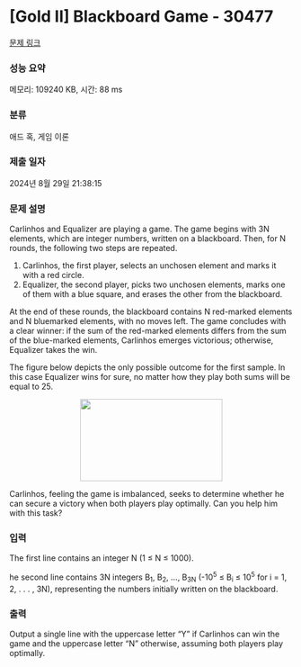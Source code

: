 # [Gold II] Blackboard Game - 30477 

[문제 링크](https://www.acmicpc.net/problem/30477) 

### 성능 요약

메모리: 109240 KB, 시간: 88 ms

### 분류

애드 혹, 게임 이론

### 제출 일자

2024년 8월 29일 21:38:15

### 문제 설명

<p>Carlinhos and Equalizer are playing a game. The game begins with 3N elements, which are integer numbers, written on a blackboard. Then, for N rounds, the following two steps are repeated.</p>

<ol>
	<li>Carlinhos, the first player, selects an unchosen element and marks it with a red circle.</li>
	<li>Equalizer, the second player, picks two unchosen elements, marks one of them with a blue square, and erases the other from the blackboard.</li>
</ol>

<p>At the end of these rounds, the blackboard contains N red-marked elements and N bluemarked elements, with no moves left. The game concludes with a clear winner: if the sum of the red-marked elements differs from the sum of the blue-marked elements, Carlinhos emerges victorious; otherwise, Equalizer takes the win.</p>

<p>The figure below depicts the only possible outcome for the first sample. In this case Equalizer wins for sure, no matter how they play both sums will be equal to 25.</p>

<p style="text-align: center;"><img alt="" src="https://upload.acmicpc.net/6f779e5d-ce45-4b76-94fa-5e014fefb5ba/-/preview/" style="width: 253px; height: 146px;"></p>

<p>Carlinhos, feeling the game is imbalanced, seeks to determine whether he can secure a victory when both players play optimally. Can you help him with this task?</p>

### 입력 

 <p>The first line contains an integer N (1 ≤ N ≤ 1000).</p>

<p>he second line contains 3N integers B<sub>1</sub>, B<sub>2</sub>, ..., B<sub>3N</sub> (-10<sup>5</sup> ≤ B<sub>i</sub> ≤ 10<sup>5</sup> for i = 1, 2, . . . , 3N), representing the numbers initially written on the blackboard.</p>

### 출력 

 <p>Output a single line with the uppercase letter “Y” if Carlinhos can win the game and the uppercase letter “N” otherwise, assuming both players play optimally.</p>

